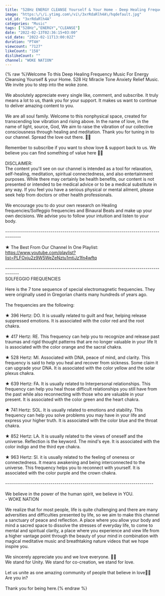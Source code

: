 ```yaml
---
title: "528Hz ENERGY CLEANSE Yourself & Your Home - Deep Healing Frequency Music To Let Go Of All Anxiety"
image: "https:\/\/i.ytimg.com\/vi\/3xrRdaRlh4A\/hqdefault.jpg"
vid_id: "3xrRdaRlh4A"
categories: "Music"
tags: ["528Hz","ENERGY","CLEANSE"]
date: "2022-02-13T02:36:15+03:00"
vid_date: "2022-02-11T13:00:02Z"
duration: "PT4H"
viewcount: "7127"
likeCount: "158"
dislikeCount: ""
channel: "WOKE NATION"
---
```

{% raw %}Welcome To this Deep Healing Frequency Music For Energy Cleansing Yourself &amp; your Home. 528 Hz Miracle Tone Anxiety Relief Music. We invite you to step into the woke zone. <br /><br />We absolutely appreciate every single like, comment, and subscribe. It truly means a lot to us, thank you for your support. It makes us want to continue to deliver amazing content to you.<br /><br />We are all soul family. Welcome to this nonphysical space, created for transcending low vibration and rising above. In the name of love, in the name of light, source, God, We aim to raise the vibration of our collective consciousness through healing and meditation. Thank you for tuning in to our channel. Spread the love out there. 🙏💖<br /><br />Remember to subscribe if you want to show love &amp; support back to us. We believe you can find something of value here  🙏💖<br /><br />DISCLAIMER:<br />The content you'll see on our channel is intended as a tool for relaxation, self-healing, meditation, spiritual connectedness, and also entertainment purposes. While there may certainly be health benefits, our content is not presented or intended to be medical advice or to be a medical substitute in any way. If you feel you have a serious physical or mental ailment, please seek help from doctors or other health professionals. <br /><br />We encourage you to do your own research on Healing frequencies/Solfeggio frequencies and Binaural Beats and make up your own decisions. We advise you to follow your intuition and listen to your body.<br /><br />--------------------------------------------------------------------------------------<br /><br />★ The Best From Our Channel In One Playlist:<br /><a rel="nofollow" target="blank" href="https://www.youtube.com/playlist?list=PLFOxju2z9W5WeZeNztu1mtiJz1fn4wftq">https://www.youtube.com/playlist?list=PLFOxju2z9W5WeZeNztu1mtiJz1fn4wftq</a><br /><br />-------------------------------------------------------------------------------------<br />SOLFEGGIO FREQUENCIES<br /><br />Here is the 7 tone sequence of special electromagnetic frequencies. They were originally used in Gregorian chants many hundreds of years ago.<br /><br />The frequencies are the following:<br /><br />★ 396 Hertz:  DO. It is usually related to guilt and fear, helping release suppressed emotions. It is associated with the color red and the root chakra.<br /><br />★ 417 Hertz: RE. This frequency can help you to recognize and release past traumas and rigid thought patterns that are no longer valuable in your life It is associated with the color orange and the sacral chakra.<br /><br />★ 528 Hertz: MI. Associated with DNA, peace of mind, and clarity. This frequency is said to help you heal and recover from sickness. Some claim it can upgrade your DNA. It is associated with the color yellow and the solar plexus chakra.<br /><br />★ 639 Hertz: FA. It is usually related to Interpersonal relationships. This frequency can help you heal those difficult relationships you still have from the past while also reconnecting with those who are valuable in your present. It is associated with the color green and the heart chakra.<br /><br />★ 741 Hertz: SOL. It is usually related to emotions and stability. This frequency can help you solve problems you may have in your life and express your higher truth. It is associated with the color blue and the throat chakra.<br /><br />★ 852 Hertz: LA. It is usually related to the views of oneself and the universe. Reflection is the keyword. The mind's eye. It is associated with the color indigo and the third eye chakra.<br /><br />★ 963 Hertz: SI. it is usually related to the feeling of oneness or connectedness. It means awakening and being interconnected to the universe. This frequency helps you to reconnect with yourself. It is associated with the color purple and the crown chakra.<br /><br />---------------------------------------------------------------------------<br /><br />We believe in the power of the human spirit, we believe in YOU.<br />- WOKE NATION<br /><br />We realize that for most people, life is quite challenging and there are many adversities and difficulties presented by life, so we aim to make this channel a sanctuary of peace and reflection. A place where you allow your body and mind a sacred space to dissolve the stresses of everyday life, to come to mental and spiritual clarity, a place where you experience and view life from a higher vantage point through the beauty of your mind in combination with magical meditative music and breathtaking nature videos that we hope inspire you.<br /><br />We sincerely appreciate you and we love everyone. 🙏💖<br />We stand for Unity. We stand for co-creation, we stand for love. <br /><br />Let us unite as one amazing community of people that believe in love🙏💖<br />Are you in? <br /><br />Thank you for being here.{% endraw %}
